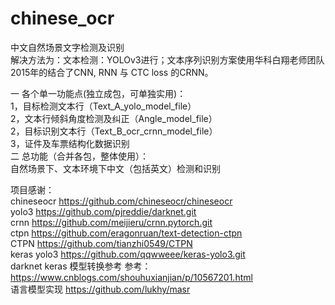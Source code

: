 # chinese_ocr  
中文自然场景文字检测及识别  
解决方法为：文本检测：YOLOv3进行；文本序列识别方案使用华科白翔老师团队2015年的结合了CNN, RNN 与 CTC loss 的CRNN。  

一 各个单一功能点(独立成包，可单独实用)：   
    1，目标检测文本行（Text_A_yolo_model_file）  
    2，文本行倾斜角度检测及纠正（Angle_model_file）  
    2，目标识别文本行（Text_B_ocr_crnn_model_file）  
    3，证件及车票结构化数据识别  
二 总功能（合并各包，整体使用）：  
    自然场景下、文本环境下中文（包括英文）检测和识别  
    
    
项目感谢：  
chineseocr https://github.com/chineseocr/chineseocr   
yolo3 https://github.com/pjreddie/darknet.git   
crnn https://github.com/meijieru/crnn.pytorch.git   
ctpn https://github.com/eragonruan/text-detection-ctpn   
CTPN https://github.com/tianzhi0549/CTPN  
keras yolo3 https://github.com/qqwweee/keras-yolo3.git  
darknet keras 模型转换参考 参考：https://www.cnblogs.com/shouhuxianjian/p/10567201.html  
语言模型实现 https://github.com/lukhy/masr  
